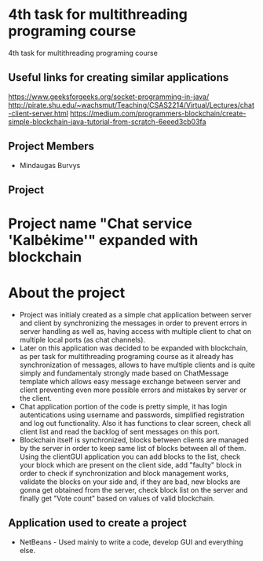 # 4th task for multithreading programing course
  4th task for multithreading programing course

## Useful links for creating similar applications
  https://www.geeksforgeeks.org/socket-programming-in-java/
  http://pirate.shu.edu/~wachsmut/Teaching/CSAS2214/Virtual/Lectures/chat-client-server.html
  https://medium.com/programmers-blockchain/create-simple-blockchain-java-tutorial-from-scratch-6eeed3cb03fa

## Project Members
  * Mindaugas Burvys
  
## Project

# Project name "Chat service 'Kalbėkime'" expanded with blockchain

# About the project 
* Project was initialy created as a simple chat application between server and client by synchronizing the messages in order to prevent errors in server handling as well as, having access with multiple client to chat on multiple local ports (as chat channels).
* Later on this application was decided to be expanded with blockchain, as per task for multithreading programing course as it already has synchronization of messages, allows to have multiple clients and is quite simply and fundamentaly strongly made based on ChatMessage template which allows easy message exchange between server and client preventing even more possible errors and mistakes by server or the client.
* Chat application portion of the code is pretty simple, it has login autentications using username and passwords, simplified registration and log out functionality. Also it has functions to clear screen, check all client list and read the backlog of sent messages on this port.
* Blockchain itself is synchronized, blocks between clients are managed by the server in order to keep same list of blocks between all of them. Using the clientGUI application you can add blocks to the list, check your block which are present on the client side, add "faulty" block in order to check if synchronization and block management works, validate the blocks on your side and, if they are bad, new blocks are gonna get obtained from the server, check block list on the server and finally get "Vote count" based on values of valid blockchain.

## Application used to create a project
* NetBeans - Used mainly to write a code, develop GUI and everything else.


